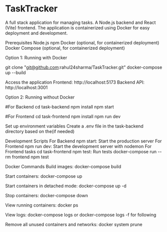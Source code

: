 # TaskTracker
A full stack application for managing tasks. A Node.js backend and React (Vite) frontend. The application is containerized using Docker for easy deployment and development.

Prerequisites
Node.js 
npm
Docker (optional, for containerized deployment)
Docker Compose (optional, for containerized deployment)

Option 1: Running with Docker

git clone "git@github.com:rahul24sharma/TaskTracker.git"
docker-compose up --build

Access the application
Frontend: http://localhost:5173
Backend API: http://localhost:3001

Option 2: Running without Docker

#For Backend
cd task-backend
npm install
npm start

#For Frontend
cd task-frontend
npm install
npm run dev

Set up environment variables
Create a .env file in the task-backend directory based on the(if needed)

Development Scripts
For Backend
npm start: Start the production server
For Frontend
npm run dev: Start the development server with nodemon
For Frontend tasks
cd task-frontend
npm test: Run tests
docker-compose run --rm frontend npm test

Docker Commands
Build images: docker-compose build

Start containers: docker-compose up

Start containers in detached mode: docker-compose up -d

Stop containers: docker-compose down

View running containers: docker ps

View logs: docker-compose logs or docker-compose logs -f for following

Remove all unused containers and networks: docker system prune


